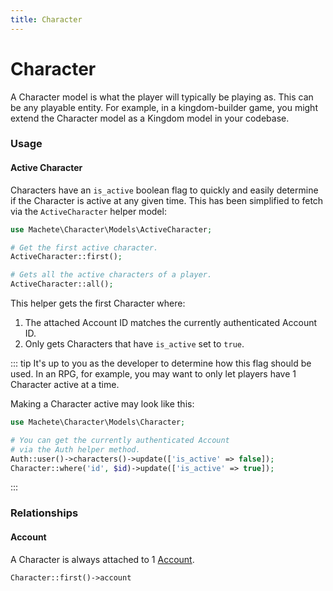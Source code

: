 ```yaml
---
title: Character
---
```


# Character

A Character model is what the player will typically be playing as. This can be any playable entity. For example, in a kingdom-builder game, you might extend the Character model as a Kingdom model in your codebase.

### Usage

#### Active Character

Characters have an `is_active` boolean flag to quickly and easily determine if the Character is active at any given time.
This has been simplified to fetch via the `ActiveCharacter` helper model:

```php
use Machete\Character\Models\ActiveCharacter;

# Get the first active character.
ActiveCharacter::first();

# Gets all the active characters of a player.
ActiveCharacter::all();
```

This helper gets the first Character where:

1. The attached Account ID matches the currently authenticated Account ID.
2. Only gets Characters that have `is_active` set to `true`.

::: tip 
It's up to you as the developer to determine how this flag should be used. In an RPG, for example, you may want to only let players have 1 Character active at a time.

Making a Character active may look like this:

```php
use Machete\Character\Models\Character;

# You can get the currently authenticated Account
# via the Auth helper method.
Auth::user()->characters()->update(['is_active' => false]);
Character::where('id', $id)->update(['is_active' => true]);
```
:::

### Relationships

#### Account

A Character is always attached to 1 [Account](/models/account/).

```php
Character::first()->account
```

